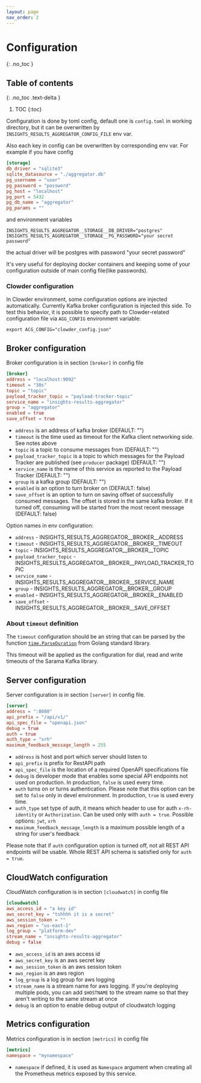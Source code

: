 ```yaml
---
layout: page
nav_order: 2
---
```

# Configuration
{: .no_toc }

## Table of contents
{: .no_toc .text-delta }

1. TOC
{:toc}

Configuration is done by toml config, default one is `config.toml` in working directory,
but it can be overwritten by `INSIGHTS_RESULTS_AGGREGATOR_CONFIG_FILE` env var.

Also each key in config can be overwritten by corresponding env var. For example if you have config

```toml
[storage]
db_driver = "sqlite3"
sqlite_datasource = "./aggregator.db"
pg_username = "user"
pg_password = "password"
pg_host = "localhost"
pg_port = 5432
pg_db_name = "aggregator"
pg_params = ""
```

and environment variables

```shell
INSIGHTS_RESULTS_AGGREGATOR__STORAGE__DB_DRIVER="postgres"
INSIGHTS_RESULTS_AGGREGATOR__STORAGE__PG_PASSWORD="your secret password"
```

the actual driver will be postgres with password "your secret password"

It's very useful for deploying docker containers and keeping some of your configuration
outside of main config file(like passwords).

### Clowder configuration

In Clowder environment, some configuration options are injected automatically.
Currently Kafka broker configuration is injected this side. To test this
behavior, it is possible to specify path to Clowder-related configuration file
via `AGG_CONFIG` environment variable:

```
export ACG_CONFIG="clowder_config.json"
```

## Broker configuration

Broker configuration is in section `[broker]` in config file

```toml
[broker]
address = "localhost:9092"
timeout = "30s"
topic = "topic"
payload_tracker_topic = "payload-tracker-topic"
service_name = "insights-results-aggregator"
group = "aggregator"
enabled = true
save_offset = true
```

* `address` is an address of kafka broker (DEFAULT: "")
* `timeout` is the time used as timeout for the Kafka client networking side. See notes above
* `topic` is a topic to consume messages from (DEFAULT: "")
* `payload_tracker_topic` is a topic to which messages for the Payload Tracker are published (see `producer` package) (DEFAULT: "")
* `service_name` is the name of this service as reported to the Payload Tracker (DEFAULT: "")
* `group` is a kafka group (DEFAULT: "")
* `enabled` is an option to turn broker on (DEFAULT: false)
* `save_offset` is an option to turn on saving offset of successfully consumed messages.
The offset is stored in the same kafka broker. If it turned off,
consuming will be started from the most recent message (DEFAULT: false)

Option names in env configuration:

* `address` - INSIGHTS_RESULTS_AGGREGATOR__BROKER__ADDRESS
* `timeout` - INSIGHTS_RESULTS_AGGREGATOR__BROKER__TIMEOUT
* `topic` - INSIGHTS_RESULTS_AGGREGATOR__BROKER__TOPIC
* `payload_tracker_topic` - INSIGHTS_RESULTS_AGGREGATOR__BROKER__PAYLOAD_TRACKER_TOPIC
* `service_name` - INSIGHTS_RESULTS_AGGREGATOR__BROKER__SERVICE_NAME
* `group` - INSIGHTS_RESULTS_AGGREGATOR__BROKER__GROUP
* `enabled` - INSIGHTS_RESULTS_AGGREGATOR__BROKER__ENABLED
* `save_offset` - INSIGHTS_RESULTS_AGGREGATOR__BROKER__SAVE_OFFSET

### About `timeout` definition

The `timeout` configuration should be an string that can be parsed by the
function [`time.ParseDuration`](https://golang.org/pkg/time/#ParseDuration) from
Golang standard library.

This timeout will be applied as the configuration for dial, read and write
timeouts of the Sarama Kafka library.

## Server configuration

Server configuration is in section `[server]` in config file.

```toml
[server]
address = ":8080"
api_prefix = "/api/v1/"
api_spec_file = "openapi.json"
debug = true
auth = true
auth_type = "xrh"
maximum_feedback_message_length = 255
```

* `address` is host and port which server should listen to
* `api_prefix` is prefix for RestAPI path
* `api_spec_file` is the location of a required OpenAPI specifications file
* `debug` is developer mode that enables some special API endpoints not used on production. In
production, `false` is used every time.
* `auth` turns on or turns authentication. Please note that this option can be set to `false` only
in devel environment. In production, `true` is used every time.
* `auth_type` set type of auth, it means which header to use for auth `x-rh-identity` or
`Authorization`. Can be used only with `auth = true`. Possible options: `jwt`, `xrh`
* `maximum_feedback_message_length` is a maximum possible length of a string for user's feedback

Please note that if `auth` configuration option is turned off, not all REST API endpoints will be
usable. Whole REST API schema is satisfied only for `auth = true`.

## CloudWatch configuration

CloudWatch configuration is in section `[cloudwatch]` in config file

```toml
[cloudwatch]
aws_access_id = "a key id"
aws_secret_key = "tshhhh it is a secret"
aws_session_token = ""
aws_region = "us-east-1"
log_group = "platform-dev"
stream_name = "insights-results-aggregator"
debug = false
```

* `aws_access_id` is an aws access id
* `aws_secret_key` is an aws secret key
* `aws_session_token` is an aws session token
* `aws_region` is an aws region
* `log_group` is a log group for aws logging
* `stream_name` is a stream name for aws logging. If you're deploying multiple pods,
you can add `$HOSTNAME` to the stream name so that they aren't writing to the same stream at once
* `debug` is an option to enable debug output of cloudwatch logging

## Metrics configuration

Metrics configuration is in section `[metrics]` in config file

```toml
[metrics]
namespace = "mynamespace"
```

* `namespace` if defined, it is used as `Namespace` argument when creating all
  the Prometheus metrics exposed by this service.
